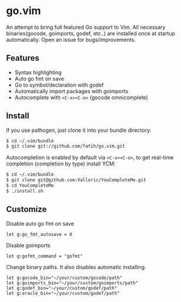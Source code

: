 # go.vim

An attempt to bring full featured Go support to Vim. All necessary
binaries(gocode, goimports, godef, etc..) are installed once at startup
automatically. Open an issue for bugs/improvements.

## Features

* Syntax highlighting
* Auto go fmt on save
* Go to symbol/declaration with godef
* Automatically import packages with goimports
* Autocomplete with `<C-x><C-o>` (gocode omnicomplete)

## Install

If you use pathogen, just clone it into your bundle directory:

```bash
$ cd ~/.vim/bundle
$ git clone git://github.com/fatih/go.vim.git
```

Autocompletion is enabled by default via `<C-x><C-o>`, to get real-time
completion (completion by type) install YCM:

```bash
$ cd ~/.vim/bundle
$ git clone git@github.com:Valloric/YouCompleteMe.git
$ cd YouCompleteMe
$ ./install.sh
```

## Customize

Disable auto go fmt on save

    let g:go_fmt_autosave = 0

Disable goimports

    let g:gofmt_command = "gofmt"

Change binary paths. It also disables automatic installing.

    let g:gocode_bin="~/your/custom/gocode/path"
    let g:goimports_bin="~/your/custom/goimports/path"
    let g:godef_bin="~/your/custom/godef/path"
    let g:oracle_bin="~/your/custom/godef/path"
